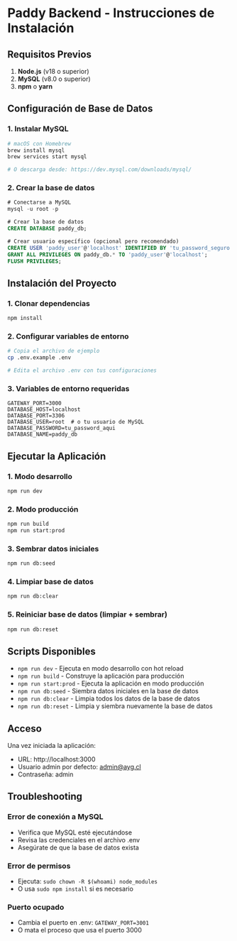 # Paddy Backend - Instrucciones de Instalación

## Requisitos Previos

1. **Node.js** (v18 o superior)
2. **MySQL** (v8.0 o superior)
3. **npm** o **yarn**

## Configuración de Base de Datos

### 1. Instalar MySQL
```bash
# macOS con Homebrew
brew install mysql
brew services start mysql

# O descarga desde: https://dev.mysql.com/downloads/mysql/
```

### 2. Crear la base de datos
```sql
# Conectarse a MySQL
mysql -u root -p

# Crear la base de datos
CREATE DATABASE paddy_db;

# Crear usuario específico (opcional pero recomendado)
CREATE USER 'paddy_user'@'localhost' IDENTIFIED BY 'tu_password_seguro';
GRANT ALL PRIVILEGES ON paddy_db.* TO 'paddy_user'@'localhost';
FLUSH PRIVILEGES;
```

## Instalación del Proyecto

### 1. Clonar dependencias
```bash
npm install
```

### 2. Configurar variables de entorno
```bash
# Copia el archivo de ejemplo
cp .env.example .env

# Edita el archivo .env con tus configuraciones
```

### 3. Variables de entorno requeridas
```env
GATEWAY_PORT=3000
DATABASE_HOST=localhost
DATABASE_PORT=3306
DATABASE_USER=root  # o tu usuario de MySQL
DATABASE_PASSWORD=tu_password_aqui
DATABASE_NAME=paddy_db
```

## Ejecutar la Aplicación

### 1. Modo desarrollo
```bash
npm run dev
```

### 2. Modo producción
```bash
npm run build
npm run start:prod
```

### 3. Sembrar datos iniciales
```bash
npm run db:seed
```

### 4. Limpiar base de datos
```bash
npm run db:clear
```

### 5. Reiniciar base de datos (limpiar + sembrar)
```bash
npm run db:reset
```

## Scripts Disponibles

- `npm run dev` - Ejecuta en modo desarrollo con hot reload
- `npm run build` - Construye la aplicación para producción
- `npm run start:prod` - Ejecuta la aplicación en modo producción
- `npm run db:seed` - Siembra datos iniciales en la base de datos
- `npm run db:clear` - Limpia todos los datos de la base de datos
- `npm run db:reset` - Limpia y siembra nuevamente la base de datos

## Acceso

Una vez iniciada la aplicación:
- URL: http://localhost:3000
- Usuario admin por defecto: admin@ayg.cl
- Contraseña: admin

## Troubleshooting

### Error de conexión a MySQL
- Verifica que MySQL esté ejecutándose
- Revisa las credenciales en el archivo .env
- Asegúrate de que la base de datos exista

### Error de permisos
- Ejecuta: `sudo chown -R $(whoami) node_modules`
- O usa `sudo npm install` si es necesario

### Puerto ocupado
- Cambia el puerto en .env: `GATEWAY_PORT=3001`
- O mata el proceso que usa el puerto 3000
